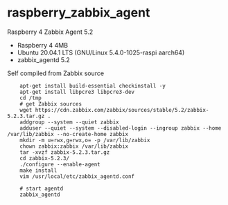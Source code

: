 # raspberry_zabbix_agent
Raspberry 4 Zabbix Agent 5.2

- Raspberry 4 4MB
- Ubuntu 20.04.1 LTS (GNU/Linux 5.4.0-1025-raspi aarch64)
- zabbix_agentd 5.2

Self compiled from Zabbix source
```
    apt-get install build-essential checkinstall -y
    apt-get install libpcre3 libpcre3-dev
    cd /tmp
    # get Zabbix sources
    wget https://cdn.zabbix.com/zabbix/sources/stable/5.2/zabbix-5.2.3.tar.gz .
    addgroup --system --quiet zabbix
    adduser --quiet --system --disabled-login --ingroup zabbix --home /var/lib/zabbix --no-create-home zabbix
    mkdir -m u=rwx,g=rwx,o= -p /var/lib/zabbix
    chown zabbix:zabbix /var/lib/zabbix
    tar -xvzf zabbix-5.2.3.tar.gz
    cd zabbix-5.2.3/
    ./configure --enable-agent
    make install
    vim /usr/local/etc/zabbix_agentd.conf

    # start agentd
    zabbix_agentd 
```
